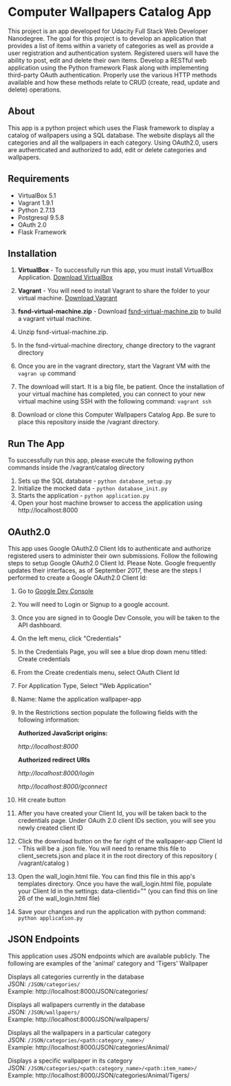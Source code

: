 # Computer Wallpapers Catalog App
This project is an app developed for Udacity Full Stack Web Developer Nanodegree. The goal for this project is to develop an application that provides a list of items within a variety of categories as well as provide a user registration and authentication system. Registered users will have the ability to post, edit and delete their own items. Develop a RESTful web application using the Python framework Flask along with implementing third-party OAuth authentication. Properly use the various HTTP methods available and how these methods relate to CRUD (create, read, update and delete) operations.

## About
This app is a python project which uses the Flask framework to display a catalog of wallpapers using a SQL database. The website displays all the categories and all the wallpapers in each category. Using OAuth2.0, users are authenticated and authorized to add, edit or delete categories and wallpapers.

## Requirements
* VirtualBox 5.1
* Vagrant 1.9.1
* Python 2.7.13
* Postgresql 9.5.8
* OAuth 2.0
* Flask Framework

## Installation

1. **VirtualBox** - To successfully run this app, you must install VirtualBox Application. [Download VirtualBox](https://www.virtualbox.org/wiki/Downloads)

2. **Vagrant** - You will need to install Vagrant to share the folder to your virtual machine. [Download Vagrant](https://www.vagrantup.com/downloads.html)

3. **fsnd-virtual-machine.zip** - Download [fsnd-virtual-machine.zip](https://d17h27t6h515a5.cloudfront.net/topher/2017/August/59822701_fsnd-virtual-machine/fsnd-virtual-machine.zip) to build a vagrant virtual machine.

4. Unzip fsnd-virtual-machine.zip.

5. In the fsnd-virtual-machine directory, change directory to the vagrant directory

6. Once you are in the vagrant directory, start the Vagrant VM with the `vagran up` command

7. The download will start. It is a big file, be patient. Once the installation of your virtual machine has completed, you can connect to your new virtual machine using SSH with the following command: `vagrant ssh`

8. Download or clone this Computer Wallpapers Catalog App. Be sure to place this repository inside the /vagrant directory.

## Run The App
To successfully run this app, please execute the following python commands inside the /vagrant/catalog directory

1. Sets up the SQL database - `python database_setup.py`
2. Initialize the mocked data - `python database_init.py`
3. Starts the application - `python application.py`
4. Open your host machine browser to access the application using http://localhost:8000


## OAuth2.0
This app uses Google OAuth2.0 Client Ids to authenticate and authorize registered users to administer their own submissions. Follow the following steps to setup Google OAuth2.0 Client Id. Please Note. Google frequently updates their interfaces, as of September 2017, these are the steps I performed to create a Google OAuth2.0 Client Id:

1. Go to [Google Dev Console](https://console.developers.google.com)
2. You will need to Login or Signup to a google account.
3. Once you are signed in to Google Dev Console, you will be taken to the API dashboard.
4. On the left menu, click "Credentials"
5. In the Credentials Page, you will see a blue drop down menu titled: Create credentials
6. From the Create credentials menu, select OAuth Client Id
7. For Application Type, Select "Web Application"
8. Name: Name the application wallpaper-app
9. In the Restrictions section populate the following fields with the following information:

    **Authorized JavaScript origins:**

      <em>http://localhost:8000</em>

    **Authorized redirect URIs**

      <em>http://localhost:8000/login</em>

      <em>http://localhost:8000/gconnect</em>

10. Hit create button
11. After you have created your Client Id, you will be taken back to the credentials page. Under OAuth 2.0 client IDs section, you will see you newly created client ID
12. Click the download button on the far right of the wallpaper-app Client Id - This will be a .json file. You will need to rename this file to client_secrets.json and place it in the root directory of this repository ( /vagrant/catalog )
13. Open the wall_login.html file. You can find this file in this app's templates directory. Once you have the wall_login.html file, populate your Client Id in the settings: data-clientid="" (you can find this on line 26 of the wall_login.html file)
14. Save your changes and run the application with python command: `python application.py`


## JSON Endpoints
This application uses JSON endpoints which are available publicly. The following are examples of the 'animal' category and 'Tigers' Wallpaper

Displays all categories currently in the database<br>
JSON: `/JSON/categories/`<br>
Example: http://localhost:8000/JSON/categories/

Displays all wallpapers currently in the database<br>
JSON: `/JSON/wallpapers/`<br>
Example: http://localhost:8000/JSON/wallpapers/

Displays all the wallpapers in a particular category<br>
JSON: `/JSON/categories/<path:category_name>/`<br>
Example: http://localhost:8000/JSON/categories/Animal/

Displays a specific wallpaper in its category<br>
JSON: `/JSON/categories/<path:category_name>/<path:item_name>/`<br>
Example: http://localhost:8000/JSON/categories/Animal/Tigers/

